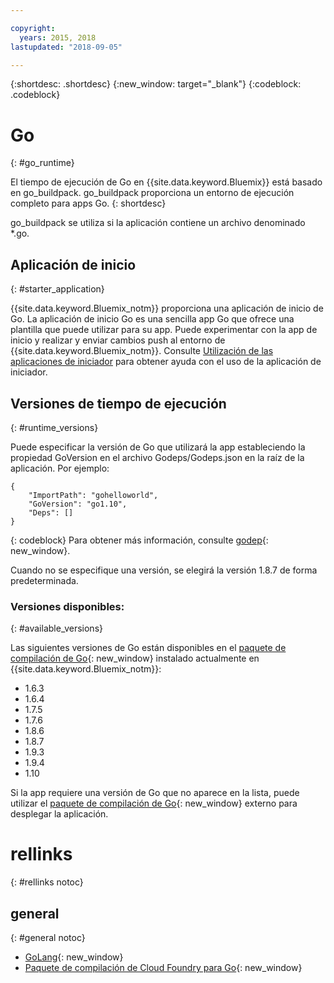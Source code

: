 ```yaml
---

copyright:
  years: 2015, 2018
lastupdated: "2018-09-05"

---
```


{:shortdesc: .shortdesc}
{:new_window: target="_blank"}
{:codeblock: .codeblock}


# Go
{: #go_runtime}

El tiempo de ejecución de Go en {{site.data.keyword.Bluemix}} está basado en go_buildpack.
go_buildpack proporciona un entorno de ejecución completo para apps Go.
{: shortdesc}

go_buildpack se utiliza si la aplicación contiene un archivo denominado *.go.

## Aplicación de inicio
{: #starter_application}

{{site.data.keyword.Bluemix_notm}} proporciona una aplicación de inicio de Go.  La aplicación de inicio Go es una sencilla app Go que ofrece una plantilla que puede utilizar para su app. Puede experimentar con la app de inicio y realizar y enviar cambios push al entorno de {{site.data.keyword.Bluemix_notm}}. Consulte [Utilización de las aplicaciones de iniciador](../common/starter_app_usage.html) para obtener ayuda con el uso de la aplicación de iniciador.

## Versiones de tiempo de ejecución
{: #runtime_versions}

Puede especificar la versión de Go que utilizará la app estableciendo la propiedad GoVersion en el archivo Godeps/Godeps.json en la raíz de la aplicación. Por ejemplo:

```
{
	"ImportPath": "gohelloworld",
	"GoVersion": "go1.10",
	"Deps": []
}
```
{: codeblock}
Para obtener más información, consulte [godep](https://github.com/tools/godep){: new_window}.

Cuando no se especifique una versión, se elegirá la versión 1.8.7 de forma predeterminada.

### Versiones disponibles:
{: #available_versions}

Las siguientes versiones de Go están disponibles en el
[paquete de compilación de Go](https://github.com/cloudfoundry/go-buildpack/releases/tag/v1.8.20){: new_window}
instalado actualmente en {{site.data.keyword.Bluemix_notm}}:

* 1.6.3
* 1.6.4
* 1.7.5
* 1.7.6
* 1.8.6
* 1.8.7
* 1.9.3
* 1.9.4
* 1.10

Si la app requiere una versión de Go que no aparece en la lista,
puede utilizar el
[paquete de compilación de Go](https://github.com/cloudfoundry/go-buildpack.git){: new_window} externo para
desplegar la aplicación.

# rellinks
{: #rellinks notoc}
## general
{: #general notoc}

* [GoLang](http://golang.org/){: new_window}
* [Paquete de compilación de Cloud Foundry para Go](https://github.com/cloudfoundry/go-buildpack){: new_window}
